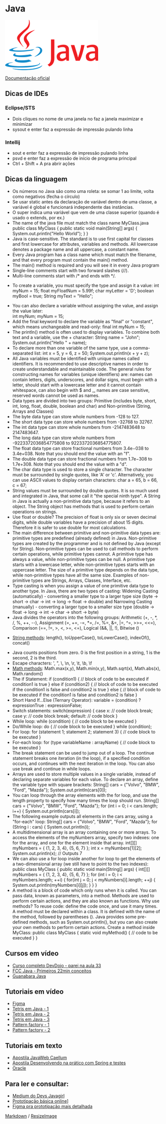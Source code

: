 # Java

![Logo do Java](https://github.com/sheilagomes/diario-de-estudos/blob/main/Java/java-logo.png)

[Documentação oficial](https://docs.oracle.com/en/java/)

## Dicas de IDEs
### Eclipse/STS
* Dois cliques no nome de uma janela no faz a janela maximizar e minimizar
* sysout e enter faz a expressão de impressão pulando linha

### Intellij
* sout e enter faz a expressão de impressão pulando linha
* psvd e enter faz a expressão de início de programa principal
* Ctrl + Shift + A pra abrir ações

## Dicas da linguagem
* Os números no Java são como uma roleta: se somar 1 ao limite, volta como negativos (fecha o círculo)
* Se usar static antes da declaração de variável dentro de uma classe, a variável é global e funcionará independente das instâncias.
* O super indica uma variável que vem de uma classe superior (quando é usado o extends, por ex.)
* The name of the java file must match the class name
	MyClass.java
	public class MyClass {
	  public static void main(String[] args) {
	    System.out.println("Hello World");
	  }
	}
* Java is case-sensitive. The standard is to use first capital for classes and first lowercase for attributes, variables and methods. All lowercase denotes a package name and all uppercase, a constant name.
* Every Java program has a class name which must match the filename, and that every program must contain the main() method.
* The main() method is required and you will see it in every Java program
* Single-line comments start with two forward slashes (//).
* Multi-line comments start with /* and ends with */.
- To create a variable, you must specify the type and assign it a value: 
	int myNum = 15;
	float myFloatNum = 5.99f;
	char myLetter = 'D';
	boolean myBool = true;
	String myText = "Hello";
* You can also declare a variable without assigning the value, and assign the value later: 		
 	int myNum;
	myNum = 15;
* Add the final keyword to declare the variable as "final" or "constant", which means unchangeable and read-only:
	final int myNum = 15;
* The println() method is often used to display variables. To combine both text and a variable, use the + character:
	String name = "John";
	System.out.println("Hello " + name);
* To declare more than one variable of the same type, use a comma-separated list:
	int x = 5, y = 6, z = 50;
	System.out.println(x + y + z);
* All Java variables must be identified with unique names called identifiers. It is recommended to use descriptive names in order to create understandable and maintainable code. The general rules for constructing names for variables (unique identifiers) are: names can contain letters, digits, underscores, and dollar signs, must begin with a letter, should start with a lowercase letter and it cannot contain whitespace, can also begin with $ and _, names are case sensitive, reserved words cannot be used as names.
* Data types are divided into two groups: Primitive (includes byte, short, int, long, float, double, boolean and char) and Non-primitive (String, Arrays and Classes)
* The byte data type can store whole numbers from -128 to 127.
* The short data type can store whole numbers from -32768 to 32767.
* The int data type can store whole numbers from -2147483648 to 2147483647.
* The long data type can store whole numbers from -9223372036854775808 to 9223372036854775807.
* The float data type can store fractional numbers from 3.4e−038 to 3.4e+038. Note that you should end the value with an "f".
* The double data type can store fractional numbers from 1.7e−308 to 1.7e+308. Note that you should end the value with a "d".
* The char data type is used to store a single character. The character must be surrounded by single quotes, like 'A' or 'c'. Alternatively, you can use ASCII values to display certain characters:
	char a = 65, b = 66, c = 67;
* String values must be surrounded by double quotes. It is so much used and integrated in Java, that some call it "the special ninth type". A String in Java is actually a non-primitive data type, because it refers to an object. The String object has methods that is used to perform certain operations on strings.
* Use float or double? The precision of float is only six or seven decimal digits, while double variables have a precision of about 15 digits. Therefore it is safer to use double for most calculations.
* The main difference between primitive and non-primitive data types are: primitive types are predefined (already defined) in Java. Non-primitive types are created by the programmer and is not defined by Java (except for String). Non-primitive types can be used to call methods to perform certain operations, while primitive types cannot. A primitive type has always a value, while non-primitive types can be null. A primitive type starts with a lowercase letter, while non-primitive types starts with an uppercase letter. The size of a primitive type depends on the data type, while non-primitive types have all the same size. Examples of non-primitive types are Strings, Arrays, Classes, Interface, etc.
* Type casting is when you assign a value of one primitive data type to another type. In Java, there are two types of casting: Widening Casting (automatically) - converting a smaller type to a larger type size (byte -> short -> char -> int -> long -> float -> double) and Narrowing Casting (manually) - converting a larger type to a smaller size type (double -> float -> long -> int -> char -> short -> byte)
* Java divides the operators into the following groups: Arithmetic (+, -, *, /, %, ++, --), Assignment (=, +=, -=, *=, /=, %=, &=, |=, ^=, >>=, <<=), Comparison (==, !=, >, <, >=, <=), Logical (&&, ||, !), Bitwise ()
- [String methods](https://www.w3schools.com/JAVA/java_ref_string.asp): length(), toUpperCase(), toLowerCase(), indexOf(), concat()
* Java counts positions from zero. 0 is the first position in a string, 1 is the second, 2 is the third.
* Escape characters: \', \", \\, \n, \r, \t, \b, \f
* [Math methods](https://www.w3schools.com/JAVA/java_ref_math.asp):  Math.max(x,y), Math.min(x,y), Math.sqrt(x), Math.abs(x), Math.random()
* The if Statement:
	if (condition1) {
	  // block of code to be executed if condition1 is true
	} else if (condition2) {
	  // block of code to be executed if the condition1 is false and condition2 is true
	} else {
	  // block of code to be executed if the condition1 is false and condition2 is false
	}
* Short Hand If...Else (Ternary Operator):
	variable = (condition) ? expressionTrue :  expressionFalse;
* Switch statements:
	switch(expression) {
	  case x:
	    // code block
	    break;
	  case y:
	    // code block
	    break;
	  default:
	    // code block
	}
* While loop:
	while (condition) {
	  // code block to be executed
	}
* Do/While loop:
	do {
	  // code block to be executed
	}
	while (condition);
* For loop:
	for (statement 1; statement 2; statement 3) {
	  // code block to be executed
	 }
* For-each loop:
	for (type variableName : arrayName) {
	  // code block to be executed
	}
* The break statement can be used to jump out of a loop. The continue statement breaks one iteration (in the loop), if a specified condition occurs, and continues with the next iteration in the loop. You can also use break and continue in while loops.
* Arrays are used to store multiple values in a single variable, instead of declaring separate variables for each value. To declare an array, define the variable type with square brackets:
	String[] cars = {"Volvo", "BMW", "Ford", "Mazda"};
        System.out.println(cars[0]);
* You can loop through the array elements with the for loop, and use the length property to specify how many times the loop should run.
        String[] cars = {"Volvo", "BMW", "Ford", "Mazda"};
        for (int i = 0; i < cars.length; i++) {
          System.out.println(cars[i]);
* The following example outputs all elements in the cars array, using a "for-each" loop:
        String[] cars = {"Volvo", "BMW", "Ford", "Mazda"};
        for (String i : cars) {
          System.out.println(i);
* A multidimensional array is an array containing one or more arrays. To access the elements of the myNumbers array, specify two indexes: one for the array, and one for the element inside that array. 
        int[][] myNumbers = { {1, 2, 3, 4}, {5, 6, 7} };
        int x = myNumbers[1][2];
        System.out.println(x); // Outputs 7
* We can also use a for loop inside another for loop to get the elements of a two-dimensional array (we still have to point to the two indexes):
        public class MyClass {
          public static void main(String[] args) {
            int[][] myNumbers = { {1, 2, 3, 4}, {5, 6, 7} };
            for (int i = 0; i < myNumbers.length; ++i) {
              for(int j = 0; j < myNumbers[i].length; ++j) {
                System.out.println(myNumbers[i][j]);
              }
            }
          }
* A method is a block of code which only runs when it is called. You can pass data, known as parameters, into a method. Methods are used to perform certain actions, and they are also known as functions. Why use methods? To reuse code: define the code once, and use it many times. A method must be declared within a class. It is defined with the name of the method, followed by parentheses (). Java provides some pre-defined methods, such as System.out.println(), but you can also create your own methods to perform certain actions. Create a method inside MyClass:
    public class MyClass {
      static void myMethod() {
        // code to be executed
      }
    }


## Cursos em vídeo
* [Curso completo DevDojo - parei na aula 33](https://www.youtube.com/watch?v=L151aRhoNSM&list=PL62G310vn6nHrMr1tFLNOYP_c73m6nAzL&index=34)
* [FCC Java - Primeiros 22min conceitos](https://www.youtube.com/watch?v=grEKMHGYyns)
* [Guanabara Java](https://youtu.be/xHgnlic7fj8?list=PLHz_AreHm4dkI2ZdjTwZA4mPMxWTfNSpR)

## Tutoriais em vídeo
* [Figma](https://www.youtube.com/watch?v=NB1mn2YVF8Q&feature=youtu.be)
* [Tetris em Java - 1](https://www.guj.com.br/t/tetris-em-java/100858)
* [Tetris em Java - 2](https://www.youtube.com/watch?v=KjEaD0KyL0w)
* [Tetris em Java - 3](http://zetcode.com/tutorials/javagamestutorial/tetris/)
* [Pattern factory - 1](https://www.devmedia.com.br/como-usar-o-pattern-factory-na-plataforma-java-ee/32814)
* [Pattern factory - 2](https://en.wikipedia.org/wiki/Factory_method_pattern#Java)

## Tutoriais em texto
* [Apostila JavaWeb Caellum](https://www.caelum.com.br/apostila-java-web/servlets/#mapeando-uma-servlet-no-webxml)
* [Apostila Desenvolvendo na prático com Spring e testes](https://www.caelum.com.br/apostila-java-testes-spring-design-patterns/)
* [Oracle](https://docs.oracle.com/javase/tutorial/java/concepts/index.html)

## Para ler e consultar:
* [Medium do Devs Javagirl](https://medium.com/devs-javagirl)
* [Prototipação básica online](https://wireframe.cc/)]
* [Figma pra prototipação mais detalhada](https://www.figma.com/files/recent)

[Markdown](https://guides.github.com/features/mastering-markdown/) / [ResizeImage](https://resizeimage.net/)